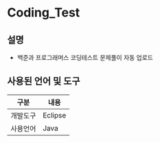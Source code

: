 <div textalign="center">
<h1>Coding_Test</h1>
</div>

## 설명
 - 백준과 프로그래머스 코딩테스트 문제풀이 자동 업로드

## 사용된 언어 및 도구
|구분|내용|
|------|---|
|개발도구| Eclipse  |
|사용언어| Java |
